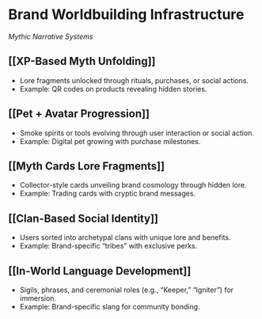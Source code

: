 # Brand Worldbuilding Infrastructure

_Mythic Narrative Systems_

## [[XP-Based Myth Unfolding]]

- Lore fragments unlocked through rituals, purchases, or social actions.
- Example: QR codes on products revealing hidden stories.

## [[Pet + Avatar Progression]]

- Smoke spirits or tools evolving through user interaction or social action.
- Example: Digital pet growing with purchase milestones.

## [[Myth Cards Lore Fragments]]

- Collector-style cards unveiling brand cosmology through hidden lore.
- Example: Trading cards with cryptic brand messages.

## [[Clan-Based Social Identity]]

- Users sorted into archetypal clans with unique lore and benefits.
- Example: Brand-specific “tribes” with exclusive perks.

## [[In-World Language Development]]

- Sigils, phrases, and ceremonial roles (e.g., “Keeper,” “Igniter”) for immersion.
- Example: Brand-specific slang for community bonding.
